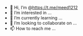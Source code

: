 - 👋 Hi, I’m @https://t.me/meed1212
- 👀 I’m interested in ...
- 🌱 I’m currently learning ...
- 💞️ I’m looking to collaborate on ...
- 📫 How to reach me ...

<!---
Mesuud/Mesuud is a ✨ special ✨ repository because its `README.md` (this file) appears on your GitHub profile.
You can click the Preview link to take a look at your changes.
--->
